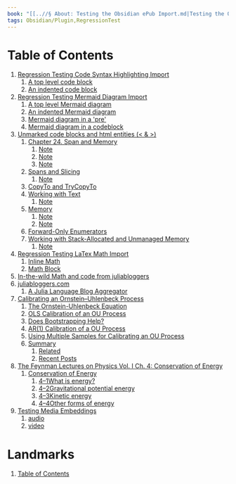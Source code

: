 ```yaml
---
book: "[[..//§ About꞉ Testing the Obsidian ePub Import.md|Testing the Obsidian ePub Import]]"
tags: Obsidian/Plugin,RegressionTest
---
```


# Table of Contents

1. [Regression Testing Code Syntax Highlighting Import](Code%20Syntax%20highlighting.md)
    1. [A top level code block](Code%20Syntax%20highlighting.md#^sigil-toc-id-1)
    2. [An indented code block](Code%20Syntax%20highlighting.md#^sigil-toc-id-2)
2. [Regression Testing Mermaid Diagram Import](Mermaid%20Diagrams.md)
    1. [A top level Mermaid diagram](Mermaid%20Diagrams.md#^sigil-toc-id-1)
    2. [An indented Mermaid diagram](Mermaid%20Diagrams.md#^sigil-toc-id-2)
    3. [Mermaid diagram in a 'pre'](Mermaid%20Diagrams.md#^sigil-toc-id-1)
    4. [Mermaid diagram in a codeblock](Mermaid%20Diagrams.md#^sigil-toc-id-1)
3. [Unmarked code blocks and html entities (< & >)](Unmarked%20code%20blocks%20and%20html%20entities%20(＜%20＆%20＞).md)
    1. [Chapter 24. Span<T> and Memory<T>](Unmarked%20code%20blocks%20and%20html%20entities%20(＜%20＆%20＞).md#^sigil-toc-id-17)
        1. [Note](Unmarked%20code%20blocks%20and%20html%20entities%20(＜%20＆%20＞).md#^sigil-toc-id-3)
        2. [Note](Unmarked%20code%20blocks%20and%20html%20entities%20(＜%20＆%20＞).md#^sigil-toc-id-4)
        3. [Note](Unmarked%20code%20blocks%20and%20html%20entities%20(＜%20＆%20＞).md#^sigil-toc-id-5)
    2. [Spans and Slicing](Unmarked%20code%20blocks%20and%20html%20entities%20(＜%20＆%20＞).md#^sigil-toc-id-6)
        1. [Note](Unmarked%20code%20blocks%20and%20html%20entities%20(＜%20＆%20＞).md#^sigil-toc-id-7)
    3. [CopyTo and TryCopyTo](Unmarked%20code%20blocks%20and%20html%20entities%20(＜%20＆%20＞).md#^sigil-toc-id-8)
    4. [Working with Text](Unmarked%20code%20blocks%20and%20html%20entities%20(＜%20＆%20＞).md#^sigil-toc-id-9)
        1. [Note](Unmarked%20code%20blocks%20and%20html%20entities%20(＜%20＆%20＞).md#^sigil-toc-id-10)
    5. [Memory<T>](Unmarked%20code%20blocks%20and%20html%20entities%20(＜%20＆%20＞).md#^sigil-toc-id-11)
        1. [Note](Unmarked%20code%20blocks%20and%20html%20entities%20(＜%20＆%20＞).md#^sigil-toc-id-12)
        2. [Note](Unmarked%20code%20blocks%20and%20html%20entities%20(＜%20＆%20＞).md#^sigil-toc-id-13)
    6. [Forward-Only Enumerators](Unmarked%20code%20blocks%20and%20html%20entities%20(＜%20＆%20＞).md#^sigil-toc-id-14)
    7. [Working with Stack-Allocated and Unmanaged Memory](Unmarked%20code%20blocks%20and%20html%20entities%20(＜%20＆%20＞).md#^sigil-toc-id-15)
        1. [Note](Unmarked%20code%20blocks%20and%20html%20entities%20(＜%20＆%20＞).md#^sigil-toc-id-16)
4. [Regression Testing LaTex Math Import](LaTeX%20Math.md)
    1. [Inline Math](LaTeX%20Math.md#^sigil-toc-id-1)
    2. [Math Block](LaTeX%20Math.md#^sigil-toc-id-2)
5. [In-the-wild Math and code from juliabloggers](Calibrating%20an%20Ornstein–Uhlenbeck%20Process%20∣%20juliabloggers.com.md)
6. [juliabloggers.com](Calibrating%20an%20Ornstein–Uhlenbeck%20Process%20∣%20juliabloggers.com.md#^sigil-toc-id-22)
    1. [A Julia Language Blog Aggregator](Calibrating%20an%20Ornstein–Uhlenbeck%20Process%20∣%20juliabloggers.com.md#^sigil-toc-id-18)
7. [Calibrating an Ornstein–Uhlenbeck Process](Calibrating%20an%20Ornstein–Uhlenbeck%20Process%20∣%20juliabloggers.com.md#^sigil-toc-id-19)
    1. [The Ornstein-Uhlenbeck Equation](Calibrating%20an%20Ornstein–Uhlenbeck%20Process%20∣%20juliabloggers.com.md#^the-ornstein-uhlenbeck-equation)
    2. [OLS Calibration of an OU Process](Calibrating%20an%20Ornstein–Uhlenbeck%20Process%20∣%20juliabloggers.com.md#^ols-calibration-of-an-ou-process)
    3. [Does Bootstrapping Help?](Calibrating%20an%20Ornstein–Uhlenbeck%20Process%20∣%20juliabloggers.com.md#^does-bootstrapping-help)
    4. [AR(1) Calibration of a OU Process](Calibrating%20an%20Ornstein–Uhlenbeck%20Process%20∣%20juliabloggers.com.md#^ar1-calibration-of-a-ou-process)
    5. [Using Multiple Samples for Calibrating an OU Process](Calibrating%20an%20Ornstein–Uhlenbeck%20Process%20∣%20juliabloggers.com.md#^using-multiple-samples-for-calibrating-an-ou-process)
    6. [Summary](Calibrating%20an%20Ornstein–Uhlenbeck%20Process%20∣%20juliabloggers.com.md#^summary)
        1. [Related](Calibrating%20an%20Ornstein–Uhlenbeck%20Process%20∣%20juliabloggers.com.md#^sigil-toc-id-20)
        2. [Recent Posts](Calibrating%20an%20Ornstein–Uhlenbeck%20Process%20∣%20juliabloggers.com.md#^sigil-toc-id-21)
8. [The Feynman Lectures on Physics Vol. I Ch. 4: Conservation of Energy](The%20Feynman%20Lectures%20on%20Physics%20Vol.%20I%20Ch.%204꞉%20Conservation%20of%20Energy.md)
    1. [Conservation of Energy](The%20Feynman%20Lectures%20on%20Physics%20Vol.%20I%20Ch.%204꞉%20Conservation%20of%20Energy.md#^sigil-toc-id-23)
        1. [4–1What is energy?](The%20Feynman%20Lectures%20on%20Physics%20Vol.%20I%20Ch.%204꞉%20Conservation%20of%20Energy.md#^sigil-toc-id-24)
        2. [4–2Gravitational potential energy](The%20Feynman%20Lectures%20on%20Physics%20Vol.%20I%20Ch.%204꞉%20Conservation%20of%20Energy.md#^sigil-toc-id-25)
        3. [4–3Kinetic energy](The%20Feynman%20Lectures%20on%20Physics%20Vol.%20I%20Ch.%204꞉%20Conservation%20of%20Energy.md#^sigil-toc-id-26)
        4. [4–4Other forms of energy](The%20Feynman%20Lectures%20on%20Physics%20Vol.%20I%20Ch.%204꞉%20Conservation%20of%20Energy.md#^sigil-toc-id-27)
9. [Testing Media Embeddings](Testing%20Media%20Embeddings.md)
    1. [audio](Testing%20Media%20Embeddings.md#^sigil-toc-id-28)
    2. [video](Testing%20Media%20Embeddings.md#^sigil-toc-id-29)

# Landmarks

1. [Table of Contents](ePub%20NAV.md)